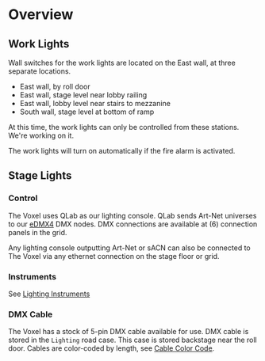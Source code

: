 # Overview

## Work Lights
Wall switches for the work lights are located on the East wall, at three separate locations.
- East wall, by roll door
- East wall, stage level near lobby railing
- East wall, lobby level near stairs to mezzanine
- South wall, stage level at bottom of ramp

At this time, the work lights can only be controlled from these stations. We're working on it.

The work lights will turn on automatically if the fire alarm is activated.

## Stage Lights

### Control
The Voxel uses QLab as our lighting console. QLab sends Art-Net universes to our [eDMX4](lx-edmx4.md) DMX nodes. DMX connections are available at (6) connection panels in the grid.  

Any lighting console outputting Art-Net or sACN can also be connected to The Voxel via any ethernet connection on the stage floor or grid.

### Instruments
See [Lighting Instruments](lx-instruments.md)

### DMX Cable
The Voxel has a stock of 5-pin DMX cable available for use. DMX cable is stored in the `Lighting` road case. This case is stored backstage near the roll door. Cables are color-coded by length, see [Cable Color Code](cables.md#color-code).
